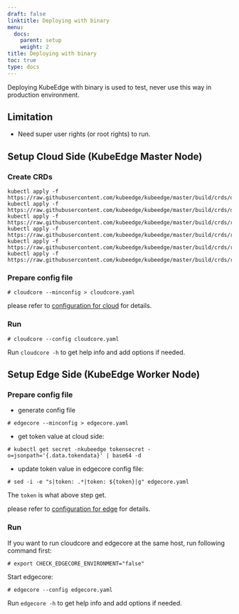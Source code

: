 ```yaml
---
draft: false
linktitle: Deploying with binary
menu:
  docs:
    parent: setup
    weight: 2
title: Deploying with binary
toc: true
type: docs
---
```

Deploying KubeEdge with binary is used to test, never use this way in production environment.

## Limitation

- Need super user rights (or root rights) to run.

## Setup Cloud Side (KubeEdge Master Node)

### Create CRDs

```shell
kubectl apply -f https://raw.githubusercontent.com/kubeedge/kubeedge/master/build/crds/devices/devices_v1alpha2_device.yaml
kubectl apply -f https://raw.githubusercontent.com/kubeedge/kubeedge/master/build/crds/devices/devices_v1alpha2_devicemodel.yaml
kubectl apply -f https://raw.githubusercontent.com/kubeedge/kubeedge/master/build/crds/reliablesyncs/cluster_objectsync_v1alpha1.yaml
kubectl apply -f https://raw.githubusercontent.com/kubeedge/kubeedge/master/build/crds/reliablesyncs/objectsync_v1alpha1.yaml
kubectl apply -f https://raw.githubusercontent.com/kubeedge/kubeedge/master/build/crds/router/router_v1_ruleEndpoint.yaml
kubectl apply -f https://raw.githubusercontent.com/kubeedge/kubeedge/master/build/crds/router/router_v1_rule.yaml
```


### Prepare config file

```shell
# cloudcore --minconfig > cloudcore.yaml
```

please refer to [configuration for cloud](../config#configuration-cloud-side-kubeedge-master) for details.

### Run

```shell
# cloudcore --config cloudcore.yaml
```

Run `cloudcore -h` to get help info and add options if needed.


## Setup Edge Side (KubeEdge Worker Node)

### Prepare config file

- generate config file

```shell
# edgecore --minconfig > edgecore.yaml
```

- get token value at cloud side:

```shell
# kubectl get secret -nkubeedge tokensecret -o=jsonpath='{.data.tokendata}' | base64 -d
```

- update token value in edgecore config file:

```shell
# sed -i -e "s|token: .*|token: ${token}|g" edgecore.yaml
```

The `token` is what above step get.

please refer to [configuration for edge](../config#configuration-edge-side-kubeedge-worker-node) for details.

### Run

If you want to run cloudcore and edgecore at the same host, run following command first:

```shell
# export CHECK_EDGECORE_ENVIRONMENT="false"
```

Start edgecore:

```shell
# edgecore --config edgecore.yaml
```

Run `edgecore -h` to get help info and add options if needed.
